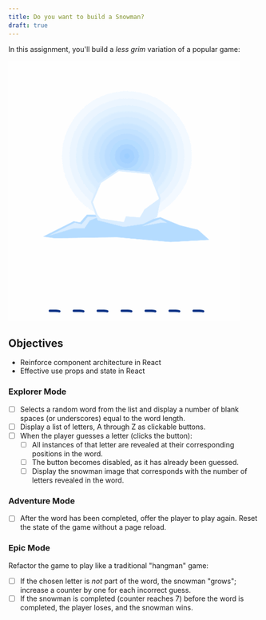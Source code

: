 ```yaml
---
title: Do you want to build a Snowman?
draft: true
---
```


In this assignment, you'll build a _less grim_ variation of a popular game:

![Snowman](./assets/snowman.gif)

## Objectives

* Reinforce component architecture in React
* Effective use props and state in React

### Explorer Mode

* [ ] Selects a random word from the list and display a number of blank spaces (or underscores) equal to the word length.
* [ ] Display a list of letters, A through Z as clickable buttons.
* [ ] When the player guesses a letter (clicks the button):
  * [ ] All instances of that letter are revealed at their corresponding positions in the word.
  * [ ] The button becomes disabled, as it has already been guessed.
  * [ ] Display the snowman image that corresponds with the number of letters revealed in the word.

### Adventure Mode

* [ ] After the word has been completed, offer the player to play again. Reset the state of the game without a page reload.

### Epic Mode

Refactor the game to play like a traditional "hangman" game:

* [ ] If the chosen letter is _not_ part of the word, the snowman "grows"; increase a counter by one for each incorrect guess.
* [ ] If the snowman is completed (counter reaches 7) before the word is completed, the player loses, and the snowman wins.
